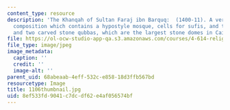 ```yaml
---
content_type: resource
description: 'The Khanqah of Sultan Faraj ibn Barquq:  (1400-11). A very symmetrical
  composition which contains a hypostyle mosque, cells for sufis, and two minarets
  and two carved stone qubbas, which are the largest stone domes in Cairo.'
file: https://ol-ocw-studio-app-qa.s3.amazonaws.com/courses/4-614-religious-architecture-and-islamic-cultures-fall-2002/8ef533fd9041c7dcdf62e4af056574bf_1106thumbnail.jpg
file_type: image/jpeg
image_metadata:
  caption: ''
  credit: ''
  image-alt: ''
parent_uid: 68abeaab-4eff-532c-e858-18d3ffb567bd
resourcetype: Image
title: 1106thumbnail.jpg
uid: 8ef533fd-9041-c7dc-df62-e4af056574bf
---
```

